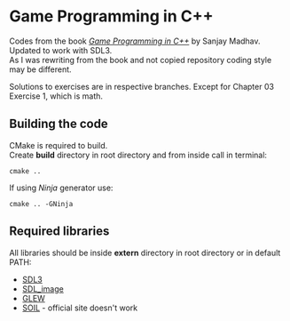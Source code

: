 # Game Programming in C++

Codes from the book [*Game Programming in C++*](https://github.com/gameprogcpp/code) by Sanjay Madhav. Updated to work with SDL3.  
As I was rewriting from the book and not copied repository coding style may be different.

Solutions to exercises are in respective branches. Except for Chapter 03 Exercise 1, which is math.


## Building the code
CMake is required to build.  
Create **build** directory in root directory and from inside call in terminal:
```
cmake ..
```
If using *Ninja* generator use:
```
cmake .. -GNinja
```


## Required libraries
All libraries should be inside **extern** directory in root directory or in default PATH:
* [SDL3](https://www.libsdl.org/index.php)
* [SDL_image](https://github.com/libsdl-org/SDL_image)
* [GLEW](https://glew.sourceforge.net/)
* [SOIL](https://github.com/kbranigan/Simple-OpenGL-Image-Library) - official site doesn't work
